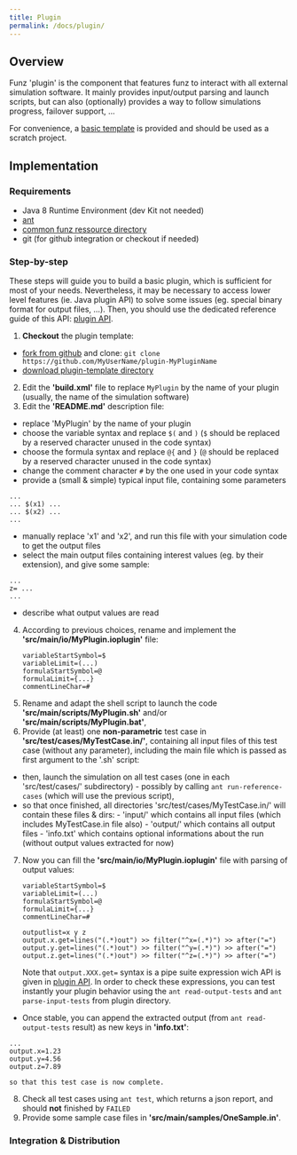 ```yaml
---
title: Plugin
permalink: /docs/plugin/
---
```


## Overview

Funz 'plugin' is the component that features funz to interact with all external simulation software.
It mainly provides input/output parsing and launch scripts, but can also (optionally) provides a way to follow simulations progress, failover support, ...

For convenience, a [basic template](https://github.com/Funz/plugin-template) is provided and should be used as a scratch project.


## Implementation

### Requirements

* Java 8 Runtime Environment (dev Kit not needed)
* [ant](http://ftp.heanet.ie/mirrors/www.apache.org/dist//ant/binaries/apache-ant-1.10.6-bin.zip)
* [common funz ressource directory](https://github.com/Funz/funz-profile/archive/master.zip)
* git (for github integration or checkout if needed)

### Step-by-step

These steps will guide you to build a basic plugin, which is sufficient for most of your needs. Nevertheless, it may be necessary to access lower level features (ie. Java plugin API) to solve some issues (eg. special binary format for output files, ...). Then, you should use the dedicated reference guide of this API: [plugin API](../io_parser/).

1. __Checkout__ the plugin template: 
  * [fork from github](https://github.com/Funz/plugin-template/generate) and clone: `git clone https://github.com/MyUserName/plugin-MyPluginName`
  * [download plugin-template directory](https://github.com/Funz/plugin-template/archive/master.zip)
2. Edit the __'build.xml'__ file to replace `MyPlugin` by the name of your plugin (usually, the name of the simulation software)
3. Edit the __'README.md'__ description file:
  * replace 'MyPlugin' by the name of your plugin
  * choose the variable syntax and replace `$(` and `)` (`$` should be replaced by a reserved character unused in the code syntax)
  * choose the formula syntax and replace `@{` and `}` (`@` should be replaced by a reserved character unused in the code syntax)
  * change the comment character `#` by the one used in your code syntax
  * provide a (small & simple) typical input file, containing some parameters
```
...
... $(x1) ...
... $(x2) ...
...
```
  * manually replace 'x1' and 'x2', and run this file with your simulation code to get the output files
  * select the main output files containing interest values (eg. by their extension), and give some sample:
```
...
z= ...
...
```
  * describe what output values are read
4. According to previous choices, rename and implement the __'src/main/io/MyPlugin.ioplugin'__ file:
    ```
    variableStartSymbol=$
    variableLimit=(...)
    formulaStartSymbol=@
    formulaLimit={...}
    commentLineChar=#
    ```
5. Rename and adapt the shell script to launch the code __'src/main/scripts/MyPlugin.sh'__ and/or __'src/main/scripts/MyPlugin.bat'__,
6. Provide (at least) one __non-parametric__ test case in __'src/test/cases/MyTestCase.in/'__, containing all input files of this test case (without any parameter), including the main file which is passed as first argument to the '.sh' script:
  * then, launch the simulation on all test cases (one in each 'src/test/cases/' subdirectory)
        - possibly by calling `ant run-reference-cases` (which will use the previous script),
  * so that once finished, all directories 'src/test/cases/MyTestCase.in/' will contain these files & dirs:
        - 'input/' which contains all input files (which includes MyTestCase.in file also)
        - 'output/' which contains all output files
        - 'info.txt' which contains optional informations about the run (without output values extracted for now)
7. Now you can fill the __'src/main/io/MyPlugin.ioplugin'__ file with parsing of output values:
    ```
    variableStartSymbol=$
    variableLimit=(...)
    formulaStartSymbol=@
    formulaLimit={...}
    commentLineChar=#
        
    outputlist=x y z
    output.x.get=lines("(.*)out") >> filter("^x=(.*)") >> after("=")
    output.y.get=lines("(.*)out") >> filter("^y=(.*)") >> after("=")
    output.z.get=lines("(.*)out") >> filter("^z=(.*)") >> after("=")
    ```
    Note that `output.XXX.get=` syntax is a pipe suite expression wich API is given in [plugin API](../io_parser/). In order to check these expressions, you can test instantly your plugin behavior using the `ant read-output-tests` and `ant parse-input-tests` from plugin directory.
  * Once stable, you can append the extracted output (from `ant read-output-tests` result) as new keys in __'info.txt'__:
```
...
output.x=1.23
output.y=4.56
output.z=7.89
```
    so that this test case is now complete.
8. Check all test cases using `ant test`, which returns a json report, and should __not__ finished by `FAILED`
9. Provide some sample case files in __'src/main/samples/OneSample.in'__.


### Integration & Distribution
